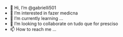 - 👋 Hi, I’m @gabrielli501
- 👀 I’m interested in fazer medicna
- 🌱 I’m currently learning ...
- 💞️ I’m looking to collaborate on tudo que for presciso
- 📫 How to reach me ...
  

<!---
gabrielli501/gabrielli501 is a ✨ special ✨ repository because its `README.md` (this file) appears on your GitHub profile.
You can click the Preview link to take a look at your changes.
--->
